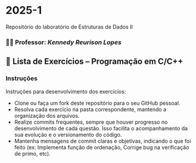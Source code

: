 # 2025-1
Repositório do laboratório de Estruturas de Dados II

### 👨‍🏫 Professor: _Kennedy Reurison Lopes_

## 📘 Lista de Exercícios – Programação em C/C++
### Instruções
Instruções para desenvolvimento dos exercícios:
+ Clone ou faça um fork deste repositório para o seu GitHub pessoal.
+ Resolva cada exercício na pasta correspondente, mantendo a organização dos arquivos.
+ Realize commits frequentes, sempre que houver progresso no desenvolvimento de cada questão. Isso facilita o acompanhamento da sua evolução e o versionamento do código.
+ Mantenha mensagens de commit claras e objetivas, indicando o que foi feito (ex: Implementa função de ordenação, Corrige bug na verificação de primo, etc).

